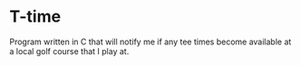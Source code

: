 # T-time
Program written in C that will notify me if any tee times become available at a local golf course that I play at.
